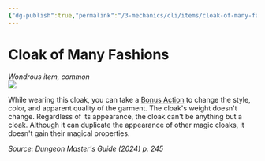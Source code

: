 ```yaml
---
{"dg-publish":true,"permalink":"/3-mechanics/cli/items/cloak-of-many-fashions-xdmg/","tags":["ttrpg-cli/compendium/src/5e/xdmg","ttrpg-cli/item/rarity/common"],"noteIcon":""}
---
```


# Cloak of Many Fashions
*Wondrous item, common*  
![](3-Mechanics/CLI/items/img/cloak-of-many-fashions.webp#right)


While wearing this cloak, you can take a [Bonus Action](3-Mechanics/CLI/rules/variant-rules/bonus-action-xphb.md) to change the style, color, and apparent quality of the garment. The cloak's weight doesn't change. Regardless of its appearance, the cloak can't be anything but a cloak. Although it can duplicate the appearance of other magic cloaks, it doesn't gain their magical properties.

*Source: Dungeon Master's Guide (2024) p. 245*